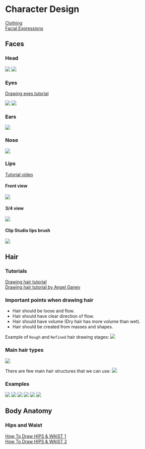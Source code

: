 # Character Design

[Clothing](Clothing/README.md)  
[Facial Expressions](Facial_Expressions/README.md)  

## Faces

### Head
![](img/face_proportions.PNG)
![](img/head_side_view.PNG)

### Eyes

[Drawing eyes tutorial](https://medibangpaint.com/en/use/2016/03/how-to-draw-eyes-in-medibang-paint/)

![](img/eyes.PNG)
![](img/eyes_tutorial.JPG)


### Ears
![](img/ears.PNG)

### Nose
![](img/nose.PNG)

### Lips
[Tutorial video](https://www.youtube.com/watch?v=pB5fyDLJGhE)

#### Front view
![](img/lips_tutorial1.JPG)

#### 3/4 view
![](img/lips_tutorial2.JPG)

#### Clip Studio lips brush
![](img/lips_brush.PNG)

## Hair

### Tutorials
[Drawing hair tutorial](https://www.youtube.com/watch?v=hgxvWvT4B7A)  
[Drawing hair tutorial by Angel Ganev](https://www.youtube.com/watch?v=ClAMuGEfFNM)  



### Important points when drawing hair
* Hair should be loose and flow.
* Hair should have clear direction of flow.
* Hair should have volume (Dry hair has more volume than wet).
* Hair should be created from masses and shapes.

Example of `Rough` and `Refined` hair drawing stages:
![](img/hair/hair1.JPG)

### Main hair types
![](img/hair/hair_types.JPG)

There are few main hair structures that we can use:
![](img/hair/hair_structures.JPG)

### Examples

![](img/hair/hair_examples.JPG)
![](img/hair/hair_examples2.JPG)
![](img/hair/hair_examples3.JPG)
![](img/hair/hair_examples4.JPG)
![](img/hair/hair_examples5.JPG)
![](img/hair/hair_examples6.JPG)


## Body Anatomy

### Hips and Waist

[How To Draw HIPS & WAIST 1](https://www.youtube.com/watch?v=CXNmBiNkcUQ)  
[How To Draw HIPS & WAIST 2](https://www.youtube.com/watch?v=J2k30dDqm08)  